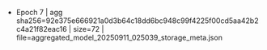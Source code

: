 - Epoch 7 | agg sha256=92e375e666921a0d3b64c18dd6bc948c99f4225f00cd5aa42b2c4a21f82eac16 | size=72 | file=aggregated_model_20250911_025039_storage_meta.json
